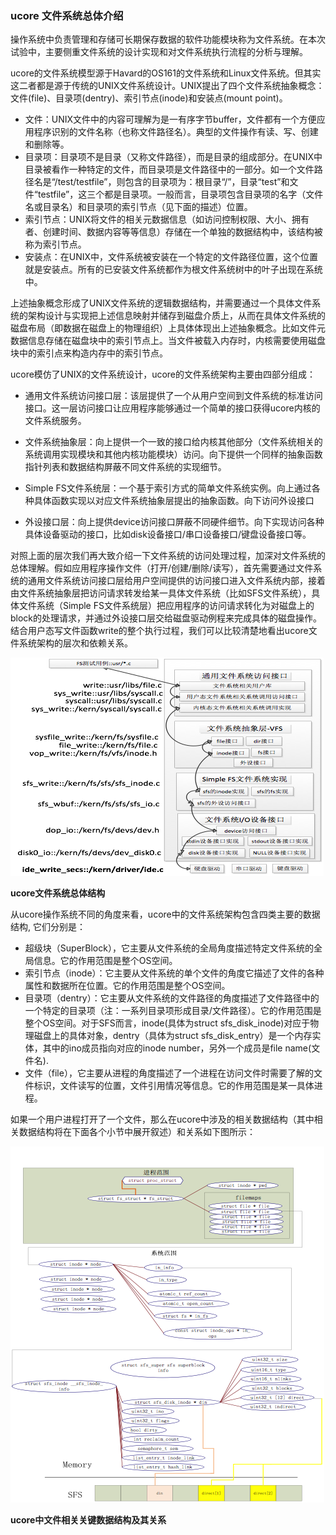 ### ucore 文件系统总体介绍 

操作系统中负责管理和存储可长期保存数据的软件功能模块称为文件系统。在本次试验中，主要侧重文件系统的设计实现和对文件系统执行流程的分析与理解。

ucore的文件系统模型源于Havard的OS161的文件系统和Linux文件系统。但其实这二者都是源于传统的UNIX文件系统设计。UNIX提出了四个文件系统抽象概念：文件(file)、目录项(dentry)、索引节点(inode)和安装点(mount point)。

* 文件：UNIX文件中的内容可理解为是一有序字节buffer，文件都有一个方便应用程序识别的文件名称（也称文件路径名）。典型的文件操作有读、写、创建和删除等。
* 目录项：目录项不是目录（又称文件路径），而是目录的组成部分。在UNIX中目录被看作一种特定的文件，而目录项是文件路径中的一部分。如一个文件路径名是“/test/testfile”，则包含的目录项为：根目录“/”，目录“test”和文件“testfile”，这三个都是目录项。一般而言，目录项包含目录项的名字（文件名或目录名）和目录项的索引节点（见下面的描述）位置。
* 索引节点：UNIX将文件的相关元数据信息（如访问控制权限、大小、拥有者、创建时间、数据内容等等信息）存储在一个单独的数据结构中，该结构被称为索引节点。
* 安装点：在UNIX中，文件系统被安装在一个特定的文件路径位置，这个位置就是安装点。所有的已安装文件系统都作为根文件系统树中的叶子出现在系统中。

上述抽象概念形成了UNIX文件系统的逻辑数据结构，并需要通过一个具体文件系统的架构设计与实现把上述信息映射并储存到磁盘介质上，从而在具体文件系统的磁盘布局（即数据在磁盘上的物理组织）上具体体现出上述抽象概念。比如文件元数据信息存储在磁盘块中的索引节点上。当文件被载入内存时，内核需要使用磁盘块中的索引点来构造内存中的索引节点。

ucore模仿了UNIX的文件系统设计，ucore的文件系统架构主要由四部分组成：

* 通用文件系统访问接口层：该层提供了一个从用户空间到文件系统的标准访问接口。这一层访问接口让应用程序能够通过一个简单的接口获得ucore内核的文件系统服务。

* 文件系统抽象层：向上提供一个一致的接口给内核其他部分（文件系统相关的系统调用实现模块和其他内核功能模块）访问。向下提供一个同样的抽象函数指针列表和数据结构屏蔽不同文件系统的实现细节。

* Simple FS文件系统层：一个基于索引方式的简单文件系统实例。向上通过各种具体函数实现以对应文件系统抽象层提出的抽象函数。向下访问外设接口

* 外设接口层：向上提供device访问接口屏蔽不同硬件细节。向下实现访问各种具体设备驱动的接口，比如disk设备接口/串口设备接口/键盘设备接口等。

对照上面的层次我们再大致介绍一下文件系统的访问处理过程，加深对文件系统的总体理解。假如应用程序操作文件（打开/创建/删除/读写），首先需要通过文件系统的通用文件系统访问接口层给用户空间提供的访问接口进入文件系统内部，接着由文件系统抽象层把访问请求转发给某一具体文件系统（比如SFS文件系统），具体文件系统（Simple FS文件系统层）把应用程序的访问请求转化为对磁盘上的block的处理请求，并通过外设接口层交给磁盘驱动例程来完成具体的磁盘操作。结合用户态写文件函数write的整个执行过程，我们可以比较清楚地看出ucore文件系统架构的层次和依赖关系。

![image](../lab8_figs/image001.png)    

**ucore文件系统总体结构**

从ucore操作系统不同的角度来看，ucore中的文件系统架构包含四类主要的数据结构,
它们分别是：

* 超级块（SuperBlock），它主要从文件系统的全局角度描述特定文件系统的全局信息。它的作用范围是整个OS空间。
* 索引节点（inode）：它主要从文件系统的单个文件的角度它描述了文件的各种属性和数据所在位置。它的作用范围是整个OS空间。
* 目录项（dentry）：它主要从文件系统的文件路径的角度描述了文件路径中的一个特定的目录项（注：一系列目录项形成目录/文件路径）。它的作用范围是整个OS空间。对于SFS而言，inode(具体为struct sfs_disk_inode)对应于物理磁盘上的具体对象，dentry（具体为struct sfs_disk_entry）是一个内存实体，其中的ino成员指向对应的inode number，另外一个成员是file name(文件名).
* 文件（file），它主要从进程的角度描述了一个进程在访问文件时需要了解的文件标识，文件读写的位置，文件引用情况等信息。它的作用范围是某一具体进程。

如果一个用户进程打开了一个文件，那么在ucore中涉及的相关数据结构（其中相关数据结构将在下面各个小节中展开叙述）和关系如下图所示：

![image](../lab8_figs/image002.png)    

**ucore中文件相关关键数据结构及其关系**
